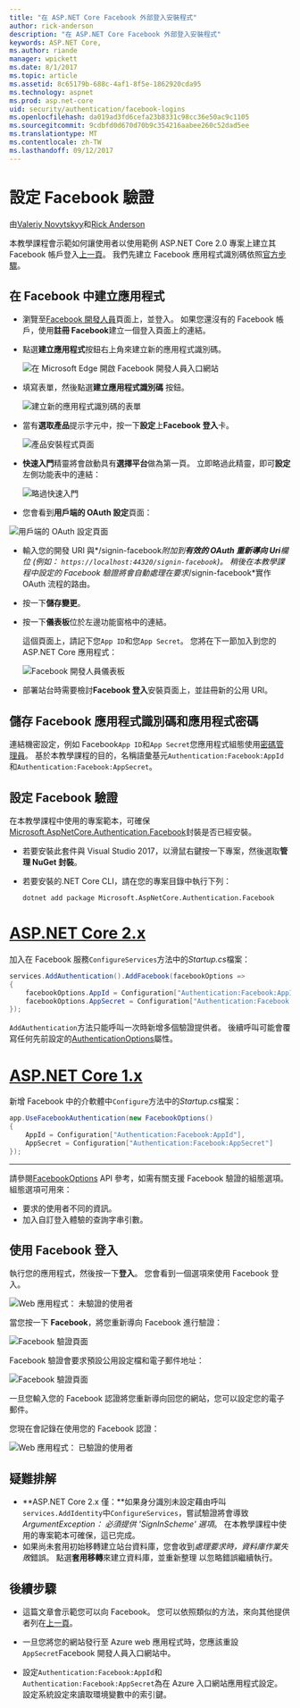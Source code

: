 ```yaml
---
title: "在 ASP.NET Core Facebook 外部登入安裝程式"
author: rick-anderson
description: "在 ASP.NET Core Facebook 外部登入安裝程式"
keywords: ASP.NET Core,
ms.author: riande
manager: wpickett
ms.date: 8/1/2017
ms.topic: article
ms.assetid: 8c65179b-688c-4af1-8f5e-1862920cda95
ms.technology: aspnet
ms.prod: asp.net-core
uid: security/authentication/facebook-logins
ms.openlocfilehash: da019ad3fd6cefa23b8331c98cc36e50ac9c1105
ms.sourcegitcommit: 9cdbfd0d670d70b9c354216aabee260c52dad5ee
ms.translationtype: MT
ms.contentlocale: zh-TW
ms.lasthandoff: 09/12/2017
---
```

# <a name="configuring-facebook-authentication"></a>設定 Facebook 驗證

<a name=security-authentication-facebook-logins></a>

由[Valeriy Novytskyy](https://github.com/01binary)和[Rick Anderson](https://twitter.com/RickAndMSFT)

本教學課程會示範如何讓使用者以使用範例 ASP.NET Core 2.0 專案上建立其 Facebook 帳戶登入[上一頁](index.md)。 我們先建立 Facebook 應用程式識別碼依照[官方步驟](https://www.facebook.com/unsupportedbrowser)。

## <a name="create-the-app-in-facebook"></a>在 Facebook 中建立應用程式

*  瀏覽至[Facebook 開發人員](https://www.facebook.com/unsupportedbrowser)頁面上，並登入。 如果您還沒有的 Facebook 帳戶，使用**註冊 Facebook**建立一個登入頁面上的連結。

* 點選**建立應用程式**按鈕右上角來建立新的應用程式識別碼。

   ![在 Microsoft Edge 開啟 Facebook 開發人員入口網站](index/_static/FBMyApps.png)

* 填寫表單，然後點選**建立應用程式識別碼** 按鈕。

   ![建立新的應用程式識別碼的表單](index/_static/FBNewAppId.png)

* 當有**選取產品**提示字元中，按一下**設定**上**Facebook 登入**卡。

   ![產品安裝程式頁面](index/_static/FBProductSetup.png)

* **快速入門**精靈將會啟動具有**選擇平台**做為第一頁。 立即略過此精靈，即可**設定**左側功能表中的連結：

   ![略過快速入門](index/_static/FBSkipQuickStart.png)

* 您會看到**用戶端的 OAuth 設定**頁面：

![用戶端的 OAuth 設定頁面](index/_static/FBOAuthSetup.png)

* 輸入您的開發 URI 與*/signin-facebook*附加到**有效的 OAuth 重新導向 Uri**欄位 (例如： `https://localhost:44320/signin-facebook`)。 稍後在本教學課程中設定的 Facebook 驗證將會自動處理在要求*/signin-facebook*實作 OAuth 流程的路由。

* 按一下**儲存變更**。

* 按一下**儀表板**位於左邊功能窗格中的連結。 

    這個頁面上，請記下您`App ID`和您`App Secret`。 您將在下一節加入到您的 ASP.NET Core 應用程式：

   ![Facebook 開發人員儀表板](index/_static/FBDashboard.png)

* 部署站台時需要檢討**Facebook 登入**安裝頁面上，並註冊新的公用 URI。

## <a name="store-facebook-app-id-and-app-secret"></a>儲存 Facebook 應用程式識別碼和應用程式密碼

連結機密設定，例如 Facebook`App ID`和`App Secret`您應用程式組態使用[密碼管理員](xref:security/app-secrets)。 基於本教學課程的目的，名稱語彙基元`Authentication:Facebook:AppId`和`Authentication:Facebook:AppSecret`。

## <a name="configure-facebook-authentication"></a>設定 Facebook 驗證

在本教學課程中使用的專案範本，可確保[Microsoft.AspNetCore.Authentication.Facebook](https://www.nuget.org/packages/Microsoft.AspNetCore.Authentication.Facebook)封裝是否已經安裝。

* 若要安裝此套件與 Visual Studio 2017，以滑鼠右鍵按一下專案，然後選取**管理 NuGet 封裝**。
* 若要安裝的.NET Core CLI，請在您的專案目錄中執行下列：

   `dotnet add package Microsoft.AspNetCore.Authentication.Facebook`

# <a name="aspnet-core-2xtabaspnetcore2x"></a>[ASP.NET Core 2.x](#tab/aspnetcore2x)

加入在 Facebook 服務`ConfigureServices`方法中的*Startup.cs*檔案：

```csharp
services.AddAuthentication().AddFacebook(facebookOptions =>
{
    facebookOptions.AppId = Configuration["Authentication:Facebook:AppId"];
    facebookOptions.AppSecret = Configuration["Authentication:Facebook:AppSecret"];
});
```

`AddAuthentication`方法只能呼叫一次時新增多個驗證提供者。 後續呼叫可能會覆寫任何先前設定的[AuthenticationOptions](https://docs.microsoft.com/aspnet/core/api/microsoft.aspnetcore.builder.authenticationoptions)屬性。

# <a name="aspnet-core-1xtabaspnetcore1x"></a>[ASP.NET Core 1.x](#tab/aspnetcore1x)

新增 Facebook 中的介軟體中`Configure`方法中的*Startup.cs*檔案：

```csharp
app.UseFacebookAuthentication(new FacebookOptions()
{
    AppId = Configuration["Authentication:Facebook:AppId"],
    AppSecret = Configuration["Authentication:Facebook:AppSecret"]
});
```

---

請參閱[FacebookOptions](https://docs.microsoft.com/aspnet/core/api/microsoft.aspnetcore.builder.facebookoptions) API 參考，如需有關支援 Facebook 驗證的組態選項。 組態選項可用來：

* 要求的使用者不同的資訊。
* 加入自訂登入體驗的查詢字串引數。

## <a name="sign-in-with-facebook"></a>使用 Facebook 登入

執行您的應用程式，然後按一下**登入**。 您會看到一個選項來使用 Facebook 登入。

![Web 應用程式： 未驗證的使用者](index/_static/DoneFacebook.png)

當您按一下  **Facebook**，將您重新導向 Facebook 進行驗證：

![Facebook 驗證頁面](index/_static/FBLogin.png)

Facebook 驗證會要求預設公用設定檔和電子郵件地址：

![Facebook 驗證頁面](index/_static/FBLoginDone.png)

一旦您輸入您的 Facebook 認證將您重新導向回您的網站，您可以設定您的電子郵件。

您現在會記錄在使用您的 Facebook 認證：

![Web 應用程式： 已驗證的使用者](index/_static/Done.png)

## <a name="troubleshooting"></a>疑難排解

* **ASP.NET Core 2.x 僅：**如果身分識別未設定藉由呼叫`services.AddIdentity`中`ConfigureServices`，嘗試驗證將會導致*ArgumentException： 必須提供 'SignInScheme' 選項*。 在本教學課程中使用的專案範本可確保，這已完成。
* 如果尚未套用初始移轉建立站台資料庫，您會收到*處理要求時，資料庫作業失敗*錯誤。 點選**套用移轉**來建立資料庫，並重新整理 以忽略錯誤繼續執行。

## <a name="next-steps"></a>後續步驟

* 這篇文章會示範您可以向 Facebook。 您可以依照類似的方法，來向其他提供者列在[上一頁](index.md)。

* 一旦您將您的網站發行至 Azure web 應用程式時，您應該重設`AppSecret`Facebook 開發人員入口網站中。

* 設定`Authentication:Facebook:AppId`和`Authentication:Facebook:AppSecret`為在 Azure 入口網站應用程式設定。 設定系統設定來讀取環境變數中的索引鍵。
